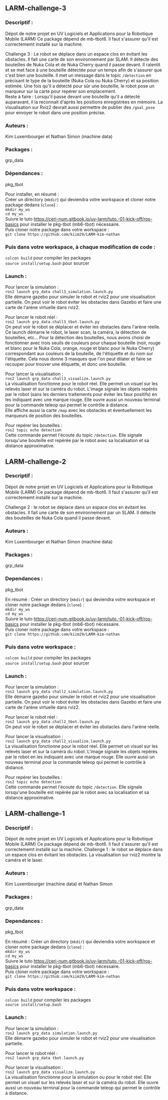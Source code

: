 ## LARM-challenge-3

### Descriptif :
Dépot de notre projet en UV Logiciels et Applications pour la Robotique Mobile (LARM)
Ce package dépend de mb-tbot6. Il faut s'assurer qu'il est correctememt installé sur la machine.  
  
Challenge 3 : Le robot se déplace dans un espace clos en évitant les obstacles. Il fait une carte de son environnement par SLAM. Il détecte des bouteilles de Nuka Cola et de Nuka Cherry quand il passe devant. Il ralentit et se met face à une bouteille détectée pour un temps afin de s'assurer que c'est bien une bouteille. Il met un message dans le topic `/detection` en précisant le type de la bouteille (Nuka Cola ou Nuka Cherry) et sa position estimée. Une fois qu'il a détecté pour sûr une bouteille, le robot pose un marqueur sur la carte pour repérer son emplacement.  
Reste à faire : Lorsqu'il passe devant une bouteille qu'il a détecté auparavant, il la reconnait d'après les positions enregistrées en mémoire. La visualisation sur Rviz2 devrait aussi permettre de publier des `/goal_pose` pour envoyer le robot dans une position précise.  

### Auteurs :
Kim Luxembourger et Nathan Simon (machine data)

### Packages :
grp_data

### Dépendances :
pkg_tbot  
  
Pour installer, en résumé :  
Créer un directory (`mkdir`) qui deviendra votre workspace et cloner notre package dedans (`clone`) :  
`mkdir my_ws`  
`cd my_ws`  
Suivre le tuto https://ceri-num.gitbook.io/uv-larm/tuto.-01-kick-off/ros-basics pour installer le pkg-tbot (mb6-tbot) nécessaire.  
Puis cloner notre package dans votre workspace :  
`git clone https://github.com/kiim29/LARM-kim-nathan`  

### Puis dans votre workspace, à chaque modification de code :
`colcon build`  pour compiler les packages  
`source install/setup.bash` pour sourcer 

### Launch :
Pour lancer la simulation :  
`ros2 launch grp_data chall3_simulation.launch.py`  
Elle démarre gazebo pour simuler le robot et rviz2 pour une visualisation partielle. On peut voir le robot éviter les obstacles dans Gazebo et faire une carte de l'arène virtuelle dans rviz2.  
  
Pour lancer le robot réel :  
`ros2 launch grp_data chall3_tbot.launch.py`  
On peut voir le robot se déplacer et éviter les obstacles dans l'arène réelle. Ce launch démarre le robot, le laser scan, la caméra, la détection de bouteilles, etc... Pour la détection des bouteilles, nous avons choisi de fonctionner avec trois seuils de couleurs pour chaque bouteille (noir, rouge et blanc pour le Nuka Cola; orange, rouge et blanc pour le Nuka Cherry) correspondant aux couleurs de la bouteille, de l'étiquette et du nom sur l'étiquette. Cela nous donne 3 masques que l'on peut dilater et faire se recouper pour trouver une étiquette, et donc une bouteille.  
  
Pour lancer la visualisation :  
`ros2 launch grp_data chall3_visualize.launch.py`  
La visualisation fonctionne pour le robot réel. Elle permet un visuel sur les relevés laser et sur la caméra du robot. L'image signale les objets repérés par le robot (sans les derniers traitements pour éviter les faux positifs) en les indiquant avec une marque rouge. Elle ouvre aussi un nouveau terminal pour la commande teleop qui permet le contrôle à distance.  
Elle affiche aussi la carte `/map` avec les obstacles et éventuellement les marqueurs de position des bouteilles.  
  
Pour repérer les bouteilles :  
`ros2 topic echo detection`  
Cette commande permet l'écoute du topic `/detection`. Elle signale lorsqu'une bouteille est repérée par le robot avec sa localisation et sa distance approximative.  





## LARM-challenge-2

### Descriptif :
Dépot de notre projet en UV Logiciels et Applications pour la Robotique Mobile (LARM)
Ce package dépend de mb-tbot6. Il faut s'assurer qu'il est correctememt installé sur la machine.  
  
Challenge 2 : le robot se déplace dans un espace clos en évitant les obstacles. Il fait une carte de son environnement par un SLAM. Il détecte des bouteilles de Nuka Cola quand il passe devant.

### Auteurs :
Kim Luxembourger et Nathan Simon (machine data)

### Packages :
grp_data

### Dependances :
pkg_tbot  
  
En résumé : Créer un directory (`mkdir`) qui deviendra votre workspace et cloner notre package dedans (`clone`) :  
`mkdir my_ws`  
`cd my_ws`  
Suivre le tuto https://ceri-num.gitbook.io/uv-larm/tuto.-01-kick-off/ros-basics pour installer le pkg-tbot (mb6-tbot) nécessaire.  
Puis cloner notre package dans votre workspace :  
`git clone https://github.com/kiim29/LARM-kim-nathan`  

### Puis dans votre workspace :
`colcon build`  pour compiler les packages  
`source install/setup.bash` pour sourcer

### Launch :
Pour lancer la simulation :  
`ros2 launch grp_data chall2_simulation.launch.py`  
Elle démarre gazebo pour simuler le robot et rviz2 pour une visualisation partielle. On peut voir le robot éviter les obstacles dans Gazebo et faire une carte de l'arène virtuelle dans rviz2.  
  
Pour lancer le robot réel :  
`ros2 launch grp_data chall2_tbot.launch.py`  
On peut voir le robot se déplacer et éviter les obstacles dans l'arène réelle.  
  
Pour lancer la visualisation :  
`ros2 launch grp_data chall2_visualize.launch.py`  
La visualisation fonctionne pour le robot réel. Elle permet un visuel sur les relevés laser et sur la caméra du robot. L'image signale les objets repérés par le robot en les indiquant avec une marque rouge. Elle ouvre aussi un nouveau terminal pour la commande teleop qui permet le contrôle à distance.  
  
Pour repérer les bouteilles :  
`ros2 topic echo detection`  
Cette commande permet l'écoute du topic `/detection`. Elle signale lorsqu'une bouteille est repérée par le robot avec sa localisation et sa distance approximative.  
  
  

## LARM-challenge-1

### Descriptif :
Dépot de notre projet en UV Logiciels et Applications pour la Robotique Mobile (LARM)
Ce package dépend de mb-tbot6. Il faut s'assurer qu'il est correctememt installé sur la machine.
Challenge 1 : le robot se déplace dans un espace clos en évitant les obstacles. La visualisation sur rviz2 montre la caméra et le laser.

### Auteurs :
Kim Luxembourger (machine data) et Nathan Simon

### Packages :
grp_data

### Dependances :
pkg_tbot  
  
En résumé : Créer un directory (`mkdir`) qui deviendra votre workspace et cloner notre package dedans (`clone`) :  
`mkdir my_ws`  
`cd my_ws`  
Suivre le tuto https://ceri-num.gitbook.io/uv-larm/tuto.-01-kick-off/ros-basics pour installer le pkg-tbot (mb6-tbot) nécessaire.  
Puis cloner notre package dans votre workspace :  
`git clone https://github.com/kiim29/LARM-kim-nathan`  

### Puis dans votre workspace :
`colcon build`  pour compiler les packages  
`source install/setup.bash`

### Launch :
Pour lancer la simulation :  
`ros2 launch grp_data simulation.launch.py`  
Elle démarre gazebo pour simuler le robot et rviz2 pour une visualisation partielle.  
  
Pour lancer le robot réel :  
`ros2 launch grp_data tbot.launch.py`  
  
Pour lancer la visualisation :  
`ros2 launch grp_data visualize.launch.py`  
La visualisation fonctionne pour la simulation ou pour le robot réel. Elle permet un visuel sur les relevés laser et sur la caméra du robot. Elle ouvre aussi un nouveau terminal pour la commande teleop qui permet le contrôle à distance.  